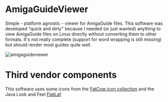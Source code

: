 # AmigaGuideViewer
Simple - platform agnostic - viewer for AmigaGuide files.
This software was developed "quick and dirty" because I needed (or just wanted) anything to view AmigaGuide files on Linux directly without converting them to other formats. It's not really complete (support for word wrapping is still missing) but should render most guides  quite well.

![amigaguideviewer](https://user-images.githubusercontent.com/69648337/127754643-27c6e5c6-ade2-42ec-9688-2d0ebee9d418.png)

# Third vendor components
This software uses some icons from the [FatCow icon collection](https://www.fatcow.com/free-icons) and the Java Look and Feel [FlatLaf](https://www.formdev.com/flatlaf/).

